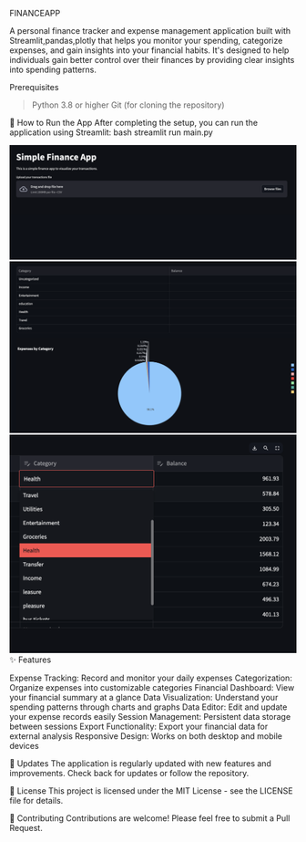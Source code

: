 FINANCEAPP

A personal finance tracker and expense management application built with Streamlit,pandas,plotly that helps you monitor your spending, categorize expenses, and gain insights into your financial habits.
It's designed to help individuals gain better control over their finances by providing clear insights into spending patterns.

Prerequisites
 >Python 3.8 or higher
 >Git (for cloning the repository)

🚀 How to Run the App
After completing the setup, you can run the application using Streamlit:
bash 
streamlit run main.py


![Dashboard Screenshot](images/dashboard.png)
![Expenses View](images/expenses.png)
![Insights View](images/category.png)
✨ Features

Expense Tracking: Record and monitor your daily expenses
Categorization: Organize expenses into customizable categories
Financial Dashboard: View your financial summary at a glance
Data Visualization: Understand your spending patterns through charts and graphs
Data Editor: Edit and update your expense records easily
Session Management: Persistent data storage between sessions
Export Functionality: Export your financial data for external analysis
Responsive Design: Works on both desktop and mobile devices


🔄 Updates
The application is regularly updated with new features and improvements. Check back for updates or follow the repository.

📝 License
This project is licensed under the MIT License - see the LICENSE file for details.

👥 Contributing
Contributions are welcome! Please feel free to submit a Pull Request.
